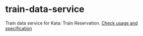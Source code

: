 # train-data-service
Train data service for Kata: Train Reservation. [Check usage and specification](https://github.com/emilybache/KataTrainReservation)
